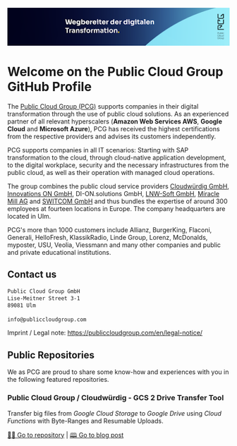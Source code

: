 ![Header Image](https://github.com/Public-Cloud-Group/.github/raw/main/profile/img/logo.png)
# Welcome on the Public Cloud Group GitHub Profile
The [Public Cloud Group (PCG)](https://publiccloudgroup.com/) supports companies in their digital transformation through the use of public cloud solutions. As an experienced partner of all relevant hyperscalers (**Amazon Web Services AWS**, **Google Cloud** and **Microsoft Azure**), PCG has received the highest certifications from the respective providers and advises its customers independently. 

PCG supports companies in all IT scenarios: Starting with SAP transformation to the cloud, through cloud-native application development, to the digital workplace, security and the necessary infrastructures from the public cloud, as well as their operation with managed cloud operations. 

The group combines the public cloud service providers [Cloudwürdig GmbH](https://cloudwuerdig.com/), [Innovations ON GmbH](https://innovations-on.com/), DI-ON.solutions GmbH, [LNW-Soft GmbH](https://lnwsoft.de/en/), [Miracle Mill AG](https://miraclemill.com/) and [SWITCOM GmbH](https://switcom.de/) and thus bundles the expertise of around 300 employees at fourteen locations in Europe. The company headquarters are located in Ulm. 

PCG's more than 1000 customers include Allianz, BurgerKing, Flaconi, Generali, HelloFresh, KlassikRadio, Linde Group, Lorenz, McDonalds, myposter, USU, Veolia, Viessmann and many other companies and public and private educational institutions. 

## Contact us
```
Public Cloud Group GmbH 
Lise-Meitner Street 3-1 
89081 Ulm 

info@publiccloudgroup.com 
```
Imprint / Legal note: https://publiccloudgroup.com/en/legal-notice/

## Public Repositories
We as PCG are proud to share some know-how and experiences with you in the following featured repositories.

### Public Cloud Group / Cloudwürdig - GCS 2 Drive Transfer Tool
Transfer big files from _Google Cloud Storage_ to _Google Drive_ using _Cloud Functions_ with Byte-Ranges and Resumable Uploads.

[👨‍💻 Go to repository](https://github.com/Public-Cloud-Group/pcg-public-tools-gcs2drive) | [🕮 Go to blog post](https://cloudwuerdig.com/grosse-dateien-von-google-cloud-storage-zu-google-drive-uebertragen/)
